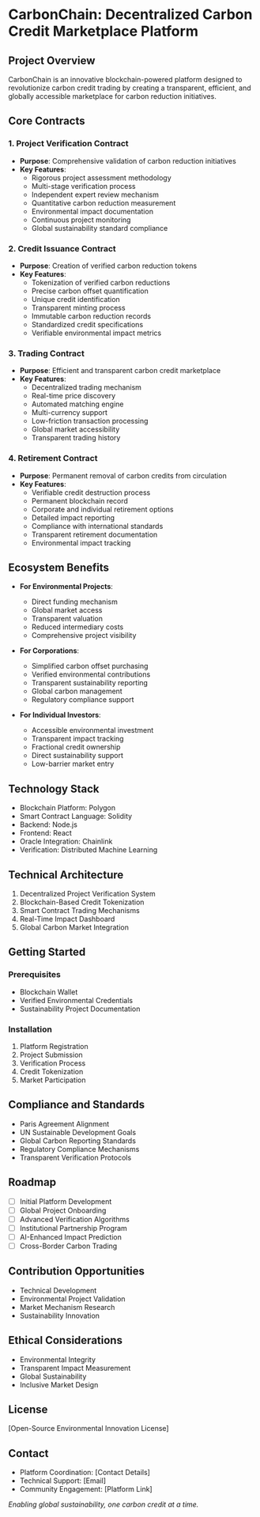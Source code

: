 # CarbonChain: Decentralized Carbon Credit Marketplace Platform

## Project Overview

CarbonChain is an innovative blockchain-powered platform designed to revolutionize carbon credit trading by creating a transparent, efficient, and globally accessible marketplace for carbon reduction initiatives.

## Core Contracts

### 1. Project Verification Contract
- **Purpose**: Comprehensive validation of carbon reduction initiatives
- **Key Features**:
    - Rigorous project assessment methodology
    - Multi-stage verification process
    - Independent expert review mechanism
    - Quantitative carbon reduction measurement
    - Environmental impact documentation
    - Continuous project monitoring
    - Global sustainability standard compliance

### 2. Credit Issuance Contract
- **Purpose**: Creation of verified carbon reduction tokens
- **Key Features**:
    - Tokenization of verified carbon reductions
    - Precise carbon offset quantification
    - Unique credit identification
    - Transparent minting process
    - Immutable carbon reduction records
    - Standardized credit specifications
    - Verifiable environmental impact metrics

### 3. Trading Contract
- **Purpose**: Efficient and transparent carbon credit marketplace
- **Key Features**:
    - Decentralized trading mechanism
    - Real-time price discovery
    - Automated matching engine
    - Multi-currency support
    - Low-friction transaction processing
    - Global market accessibility
    - Transparent trading history

### 4. Retirement Contract
- **Purpose**: Permanent removal of carbon credits from circulation
- **Key Features**:
    - Verifiable credit destruction process
    - Permanent blockchain record
    - Corporate and individual retirement options
    - Detailed impact reporting
    - Compliance with international standards
    - Transparent retirement documentation
    - Environmental impact tracking

## Ecosystem Benefits

- **For Environmental Projects**:
    - Direct funding mechanism
    - Global market access
    - Transparent valuation
    - Reduced intermediary costs
    - Comprehensive project visibility

- **For Corporations**:
    - Simplified carbon offset purchasing
    - Verified environmental contributions
    - Transparent sustainability reporting
    - Global carbon management
    - Regulatory compliance support

- **For Individual Investors**:
    - Accessible environmental investment
    - Transparent impact tracking
    - Fractional credit ownership
    - Direct sustainability support
    - Low-barrier market entry

## Technology Stack
- Blockchain Platform: Polygon
- Smart Contract Language: Solidity
- Backend: Node.js
- Frontend: React
- Oracle Integration: Chainlink
- Verification: Distributed Machine Learning

## Technical Architecture
1. Decentralized Project Verification System
2. Blockchain-Based Credit Tokenization
3. Smart Contract Trading Mechanisms
4. Real-Time Impact Dashboard
5. Global Carbon Market Integration

## Getting Started

### Prerequisites
- Blockchain Wallet
- Verified Environmental Credentials
- Sustainability Project Documentation

### Installation
1. Platform Registration
2. Project Submission
3. Verification Process
4. Credit Tokenization
5. Market Participation

## Compliance and Standards
- Paris Agreement Alignment
- UN Sustainable Development Goals
- Global Carbon Reporting Standards
- Regulatory Compliance Mechanisms
- Transparent Verification Protocols

## Roadmap
- [ ] Initial Platform Development
- [ ] Global Project Onboarding
- [ ] Advanced Verification Algorithms
- [ ] Institutional Partnership Program
- [ ] AI-Enhanced Impact Prediction
- [ ] Cross-Border Carbon Trading

## Contribution Opportunities
- Technical Development
- Environmental Project Validation
- Market Mechanism Research
- Sustainability Innovation

## Ethical Considerations
- Environmental Integrity
- Transparent Impact Measurement
- Global Sustainability
- Inclusive Market Design

## License
[Open-Source Environmental Innovation License]

## Contact
- Platform Coordination: [Contact Details]
- Technical Support: [Email]
- Community Engagement: [Platform Link]

*Enabling global sustainability, one carbon credit at a time.*
